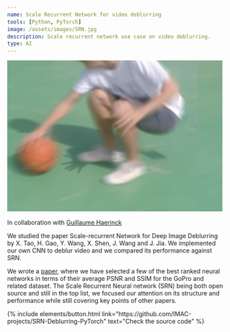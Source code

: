 ```yaml
---
name: Scale Recurrent Network for video deblurring
tools: [Python, PyTorch]
image: /assets/images/SRN.jpg
description: Scale recurrent network use case on video deblurring.
type: AI
---
```


![preview](/assets/images/SRN.jpg)

<p>In collaboration with <a href="https://github.com/guillaume-haerinck" target="_blank">Guillaume Haerinck</a></p>

We studied the paper Scale-recurrent Network for Deep Image Deblurring by X. Tao, H. Gao, Y. Wang, X. Shen, J. Wang and J. Jia. We implemented our own CNN to deblur video and we compared its performance against SRN.

We wrote a [paper](/assets/file/SRN_deblur.pdf), where we have selected a few of the best ranked neural networks in terms of their average PSNR and SSIM for the GoPro and related dataset. The Scale Recurrent Neural network (SRN) being both open source and still in the top list, we focused our attention on its structure and performance while still covering key points of other papers.

<p class="text-center">
{% include elements/button.html link="https://github.com/IMAC-projects/SRN-Deblurring-PyTorch" text="Check the source code" %}
</p>


